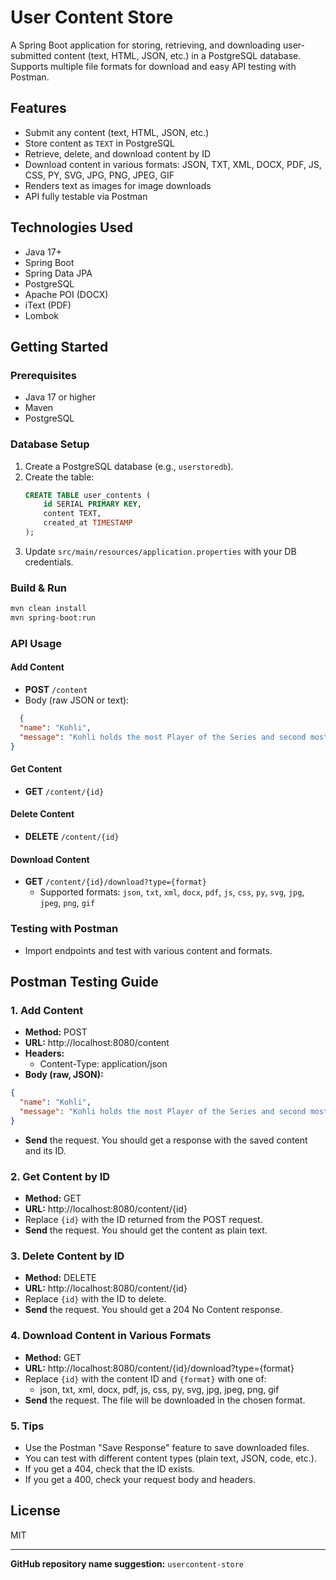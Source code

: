 # User Content Store

A Spring Boot application for storing, retrieving, and downloading user-submitted content (text, HTML, JSON, etc.) in a PostgreSQL database. Supports multiple file formats for download and easy API testing with Postman.

## Features
- Submit any content (text, HTML, JSON, etc.)
- Store content as `TEXT` in PostgreSQL
- Retrieve, delete, and download content by ID
- Download content in various formats: JSON, TXT, XML, DOCX, PDF, JS, CSS, PY, SVG, JPG, PNG, JPEG, GIF
- Renders text as images for image downloads
- API fully testable via Postman

## Technologies Used
- Java 17+
- Spring Boot
- Spring Data JPA
- PostgreSQL
- Apache POI (DOCX)
- iText (PDF)
- Lombok

## Getting Started

### Prerequisites
- Java 17 or higher
- Maven
- PostgreSQL

### Database Setup
1. Create a PostgreSQL database (e.g., `userstoredb`).
2. Create the table:
   ```sql
   CREATE TABLE user_contents (
       id SERIAL PRIMARY KEY,
       content TEXT,
       created_at TIMESTAMP
   );
   ```
3. Update `src/main/resources/application.properties` with your DB credentials.

### Build & Run
```sh
mvn clean install
mvn spring-boot:run
```

### API Usage

#### Add Content
- **POST** `/content`
- Body (raw JSON or text):
```json
  {
  "name": "Kohli",
  "message": "Kohli holds the most Player of the Series and second most Player of the Match awards across all formats combined, received the Arjuna Award (2013), Padma Shri (2017), and Khel Ratna Award (2018), was listed in Time's 100 most influential people in 2018, retired from T20Is after the 2024 World Cup final, retired from Tests in May 2025 at 36, is married to actress Anushka Sharma with two children, was born on 5 November 1988 in Delhi to a Punjabi Hindu family, showed early cricket interest, trained at West Delhi Cricket Academy under Rajkumar Sharma, overcame early setbacks including missing the U-14 Delhi team, advanced through youth cricket captaining Delhi U-15, scoring multiple centuries, excelled in Vijay Merchant Trophy with the U-17 team, was praised for temperament by coach Ajit Chaudhary, and was described by Ashish Nehra as a young kid who became a perfect athlete through dedication on and off the field."
}
```

#### Get Content
- **GET** `/content/{id}`

#### Delete Content
- **DELETE** `/content/{id}`

#### Download Content
- **GET** `/content/{id}/download?type={format}`
  - Supported formats: `json`, `txt`, `xml`, `docx`, `pdf`, `js`, `css`, `py`, `svg`, `jpg`, `jpeg`, `png`, `gif`

### Testing with Postman
- Import endpoints and test with various content and formats.

## Postman Testing Guide

### 1. Add Content
- **Method:** POST
- **URL:** http://localhost:8080/content
- **Headers:**
  - Content-Type: application/json
- **Body (raw, JSON):**
```json
{
  "name": "Kohli",
  "message": "Kohli holds the most Player of the Series and second most Player of the Match awards across all formats combined, received the Arjuna Award (2013), Padma Shri (2017), and Khel Ratna Award (2018), was listed in Time's 100 most influential people in 2018, retired from T20Is after the 2024 World Cup final, retired from Tests in May 2025 at 36, is married to actress Anushka Sharma with two children, was born on 5 November 1988 in Delhi to a Punjabi Hindu family, showed early cricket interest, trained at West Delhi Cricket Academy under Rajkumar Sharma, overcame early setbacks including missing the U-14 Delhi team, advanced through youth cricket captaining Delhi U-15, scoring multiple centuries, excelled in Vijay Merchant Trophy with the U-17 team, was praised for temperament by coach Ajit Chaudhary, and was described by Ashish Nehra as a young kid who became a perfect athlete through dedication on and off the field."
}
```
  
- **Send** the request. You should get a response with the saved content and its ID.

### 2. Get Content by ID
- **Method:** GET
- **URL:** http://localhost:8080/content/{id}
- Replace `{id}` with the ID returned from the POST request.
- **Send** the request. You should get the content as plain text.

### 3. Delete Content by ID
- **Method:** DELETE
- **URL:** http://localhost:8080/content/{id}
- Replace `{id}` with the ID to delete.
- **Send** the request. You should get a 204 No Content response.

### 4. Download Content in Various Formats
- **Method:** GET
- **URL:** http://localhost:8080/content/{id}/download?type={format}
- Replace `{id}` with the content ID and `{format}` with one of:
  - json, txt, xml, docx, pdf, js, css, py, svg, jpg, jpeg, png, gif
- **Send** the request. The file will be downloaded in the chosen format.

### 5. Tips
- Use the Postman "Save Response" feature to save downloaded files.
- You can test with different content types (plain text, JSON, code, etc.).
- If you get a 404, check that the ID exists.
- If you get a 400, check your request body and headers.

## License
MIT

---

**GitHub repository name suggestion:** `usercontent-store`

